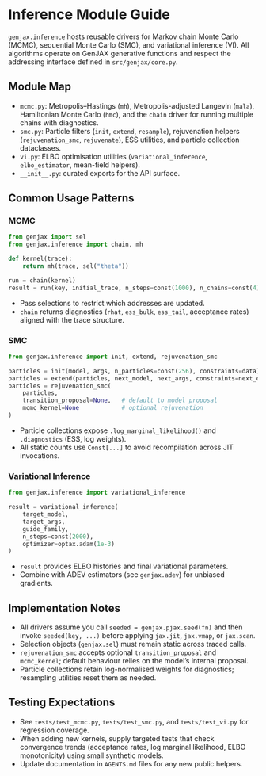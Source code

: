# Inference Module Guide

`genjax.inference` hosts reusable drivers for Markov chain Monte Carlo (MCMC), sequential Monte Carlo (SMC), and variational inference (VI). All algorithms operate on GenJAX generative functions and respect the addressing interface defined in `src/genjax/core.py`.

## Module Map
- `mcmc.py`: Metropolis–Hastings (`mh`), Metropolis-adjusted Langevin (`mala`), Hamiltonian Monte Carlo (`hmc`), and the `chain` driver for running multiple chains with diagnostics.
- `smc.py`: Particle filters (`init`, `extend`, `resample`), rejuvenation helpers (`rejuvenation_smc`, `rejuvenate`), ESS utilities, and particle collection dataclasses.
- `vi.py`: ELBO optimisation utilities (`variational_inference`, `elbo_estimator`, mean-field helpers).
- `__init__.py`: curated exports for the API surface.

## Common Usage Patterns

### MCMC
```python
from genjax import sel
from genjax.inference import chain, mh

def kernel(trace):
    return mh(trace, sel("theta"))

run = chain(kernel)
result = run(key, initial_trace, n_steps=const(1000), n_chains=const(4))
```
- Pass selections to restrict which addresses are updated.
- `chain` returns diagnostics (`rhat`, `ess_bulk`, `ess_tail`, acceptance rates) aligned with the trace structure.

### SMC
```python
from genjax.inference import init, extend, rejuvenation_smc

particles = init(model, args, n_particles=const(256), constraints=data)
particles = extend(particles, next_model, next_args, constraints=next_obs)
particles = rejuvenation_smc(
    particles,
    transition_proposal=None,   # default to model proposal
    mcmc_kernel=None            # optional rejuvenation
)
```
- Particle collections expose `.log_marginal_likelihood()` and `.diagnostics` (ESS, log weights).
- All static counts use `Const[...]` to avoid recompilation across JIT invocations.

### Variational Inference
```python
from genjax.inference import variational_inference

result = variational_inference(
    target_model,
    target_args,
    guide_family,
    n_steps=const(2000),
    optimizer=optax.adam(1e-3)
)
```
- `result` provides ELBO histories and final variational parameters.
- Combine with ADEV estimators (see `genjax.adev`) for unbiased gradients.

## Implementation Notes
- All drivers assume you call `seeded = genjax.pjax.seed(fn)` and then invoke `seeded(key, ...)` before applying `jax.jit`, `jax.vmap`, or `jax.scan`.
- Selection objects (`genjax.sel`) must remain static across traced calls.
- `rejuvenation_smc` accepts optional `transition_proposal` and `mcmc_kernel`; default behaviour relies on the model’s internal proposal.
- Particle collections retain log-normalised weights for diagnostics; resampling utilities reset them as needed.

## Testing Expectations
- See `tests/test_mcmc.py`, `tests/test_smc.py`, and `tests/test_vi.py` for regression coverage.
- When adding new kernels, supply targeted tests that check convergence trends (acceptance rates, log marginal likelihood, ELBO monotonicity) using small synthetic models.
- Update documentation in `AGENTS.md` files for any new public helpers.
